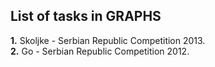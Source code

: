 ## List of tasks in GRAPHS

**1.** Skoljke - Serbian Republic Competition 2013.  
**2.** Go - Serbian Republic Competition 2012.

